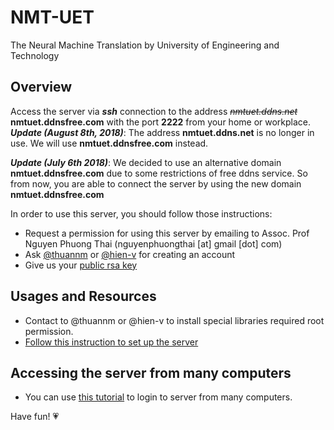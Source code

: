 # NMT-UET
The Neural Machine Translation by University of Engineering and Technology

## Overview
Access the server via **_ssh_** connection to the address ~~_nmtuet.ddns.net_~~ **nmtuet.ddnsfree.com** with the port **2222** from your home or workplace.
**_Update (August 8th, 2018)_**: The address **nmtuet.ddns.net** is no longer in use. We will use **nmtuet.ddnsfree.com** instead.

**_Update (July 6th 2018)_**: We decided to use an alternative domain **nmtuet.ddnsfree.com** due to some restrictions of free ddns service. So from now, you are able to connect the server by using the new domain **nmtuet.ddnsfree.com**


In order to use this server, you should follow those instructions:
  - Request a permission for using this server by emailing to Assoc. Prof Nguyen Phuong Thai (nguyenphuongthai \[at\] gmail \[dot\] com)
  - Ask [@thuannm](athuan255@gmail.com)  or [@hien-v](hienvuhuy@gmail.com) for creating an account
  - Give us your [public rsa key](https://www.digitalocean.com/community/tutorials/how-to-set-up-ssh-keys--2)
  
  
## Usages and Resources
- Contact to @thuannm or @hien-v to install special libraries required root permission.
- [Follow this instruction to set up the server](./Instructions/ResourcesAndTools.md)

## Accessing the server from many computers 
- You can use [this tutorial](./Instructions/MultipleLogins.md) to login to server from many computers.

Have fun! :heartpulse: 

